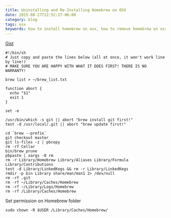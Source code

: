 ```yaml
---
title: Uninstalling and Re-Installing Homebrew on OSX
date: 2015-08-27T22:52:17-06:00
category: blog
tags: osx
keywords: how to install homebrew on osx, how to remove homebrew on osx
---
```


[Gist](https://gist.github.com/mxcl/1173223)

    #!/bin/sh
    # Just copy and paste the lines below (all at once, it won't work line by line!)
    # MAKE SURE YOU ARE HAPPY WITH WHAT IT DOES FIRST! THERE IS NO WARRANTY!

    brew list > ~/brew_list.txt

    function abort {
      echo "$1"
      exit 1
    }

    set -e

    /usr/bin/which -s git || abort "brew install git first!"
    test -d /usr/local/.git || abort "brew update first!"

    cd `brew --prefix`
    git checkout master
    git ls-files -z | pbcopy
    rm -rf Cellar
    bin/brew prune
    pbpaste | xargs -0 rm
    rm -r Library/Homebrew Library/Aliases Library/Formula Library/Contributions
    test -d Library/LinkedKegs && rm -r Library/LinkedKegs
    rmdir -p bin Library share/man/man1 2> /dev/null
    rm -rf .git
    rm -rf ~/Library/Caches/Homebrew
    rm -rf ~/Library/Logs/Homebrew
    rm -rf /Library/Caches/Homebrew

Set permission on Homebrew folder

    sudo chown -R $USER /Library/Caches/Homebrew/
